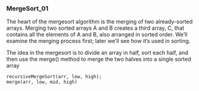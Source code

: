 ### MergeSort_01

The heart of the mergesort algorithm is the merging of two already-sorted arrays.
Merging two sorted arrays A and B creates a third array, C, that contains all the
elements of A and B, also arranged in sorted order. We’ll examine the merging
process first; later we’ll see how it’s used in sorting.

The idea in the mergesort is to divide an array in half, sort each half, and then use
the merge() method to merge the two halves into a single sorted array

    recursiveMergeSort(arr, low, high);
    merge(arr, low, mid, high)
